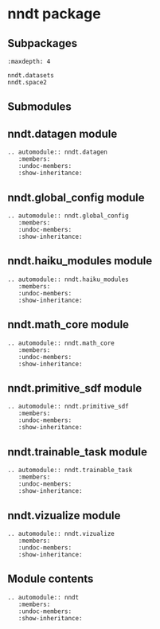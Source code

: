 # nndt package

## Subpackages

```{toctree}
:maxdepth: 4

nndt.datasets
nndt.space2
```

## Submodules

## nndt.datagen module

```{eval-rst}
.. automodule:: nndt.datagen
   :members:
   :undoc-members:
   :show-inheritance:
```

## nndt.global_config module

```{eval-rst}
.. automodule:: nndt.global_config
   :members:
   :undoc-members:
   :show-inheritance:
```

## nndt.haiku_modules module

```{eval-rst}
.. automodule:: nndt.haiku_modules
   :members:
   :undoc-members:
   :show-inheritance:
```

## nndt.math_core module

```{eval-rst}
.. automodule:: nndt.math_core
   :members:
   :undoc-members:
   :show-inheritance:
```

## nndt.primitive_sdf module

```{eval-rst}
.. automodule:: nndt.primitive_sdf
   :members:
   :undoc-members:
   :show-inheritance:
```

## nndt.trainable_task module

```{eval-rst}
.. automodule:: nndt.trainable_task
   :members:
   :undoc-members:
   :show-inheritance:
```

## nndt.vizualize module

```{eval-rst}
.. automodule:: nndt.vizualize
   :members:
   :undoc-members:
   :show-inheritance:
```

## Module contents

```{eval-rst}
.. automodule:: nndt
   :members:
   :undoc-members:
   :show-inheritance:
```
